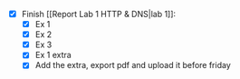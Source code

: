 - [x] Finish [[Report Lab 1 HTTP & DNS|lab 1]]:
	- [x] Ex 1
	- [x] Ex 2
	- [x] Ex 3
	- [x] Ex 1 extra
	- [x] Add the extra, export pdf and upload it before friday
